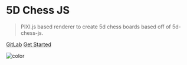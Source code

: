 # 5D Chess JS

> PIXI.js based renderer to create 5d chess boards based off of 5d-chess-js.

[GitLab](https://gitlab.com/5d-chess/5d-chess-renderer)
[Get Started](#overview)

![color](#000000)